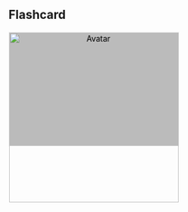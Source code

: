 ## Flashcard

<div class="flip-card">
  <div class="flip-card-inner">
    <div class="flip-card-front">
      <img src="img_avatar.png" alt="Avatar" style="width:300px;height:300px;">
    </div>
    <div class="flip-card-back">
      <h1>John Doe</h1>
      <p>Architect & Engineer</p>
      <p>We love that guy</p>
    </div>
  </div>
</div>

<style>
 /* The flip card container - set the width and height to whatever you want. We have added the border property to demonstrate that the flip itself goes out of the box on hover (remove perspective if you don't want the 3D effect */
.flip-card {
  background-color: transparent;
  width: 300px;
  height: 200px;
  border: 1px solid #f1f1f1;
  perspective: 1000px; /* Remove this if you don't want the 3D effect */
}

/* This container is needed to position the front and back side */
.flip-card-inner {
  position: relative;
  width: 100%;
  height: 100%;
  text-align: center;
  transition: transform 0.8s;
  transform-style: preserve-3d;
}

/* Do an horizontal flip when you move the mouse over the flip box container */
.flip-card:hover .flip-card-inner {
  transform: rotateY(180deg);
}

/* Position the front and back side */
.flip-card-front, .flip-card-back {
  position: absolute;
  width: 100%;
  height: 100%;
  -webkit-backface-visibility: hidden; /* Safari */
  backface-visibility: hidden;
}

/* Style the front side (fallback if image is missing) */
.flip-card-front {
  background-color: #bbb;
  color: black;
}

/* Style the back side */
.flip-card-back {
  background-color: dodgerblue;
  color: white;
  transform: rotateY(180deg);
}
</style>
